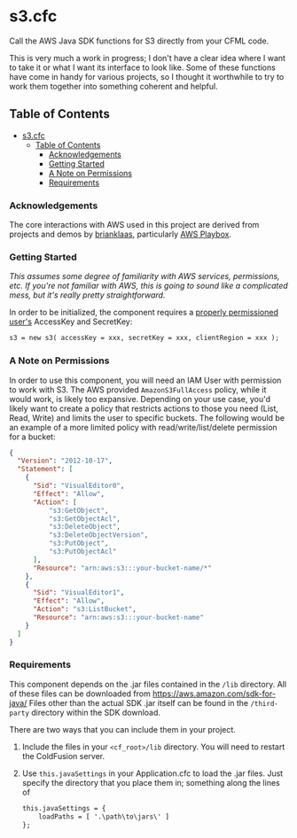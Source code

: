 # s3.cfc
Call the AWS Java SDK functions for S3 directly from your CFML code.

This is very much a work in progress; I don't have a clear idea where I want to take it or what I want its interface to look like. Some of these functions have come in handy for various projects, so I thought it worthwhile to try to work them together into something coherent and helpful.

## Table of Contents

- [s3.cfc](#s3cfc)
  - [Table of Contents](#table-of-contents)
    - [Acknowledgements](#acknowledgements)
    - [Getting Started](#getting-started)
    - [A Note on Permissions](#a-note-on-permissions)
    - [Requirements](#requirements)

### Acknowledgements

The core interactions with AWS used in this project are derived from projects and demos by [brianklaas](https://github.com/brianklaas), particularly [AWS Playbox](https://github.com/brianklaas/awsPlaybox).

### Getting Started
*This assumes some degree of familiarity with AWS services, permissions, etc. If you're not familiar with AWS, this is going to sound like a complicated mess, but it's really pretty straightforward.*

In order to be initialized, the component requires a [properly permissioned user's](#a-note-on-permissions) AccessKey and SecretKey:

```cfc
s3 = new s3( accessKey = xxx, secretKey = xxx, clientRegion = xxx );
```

### A Note on Permissions

In order to use this component, you will need an IAM User with permission to work with S3. The AWS provided `AmazonS3FullAccess` policy, while it would work, is likely too expansive. Depending on your use case, you'd likely want to create a policy that restricts actions to those you need (List, Read, Write) and limits the user to specific buckets. The following would be an example of a more limited policy with read/write/list/delete permission for a bucket:

```json
{
  "Version": "2012-10-17",
  "Statement": [
    {
      "Sid": "VisualEditor0",
      "Effect": "Allow",
      "Action": [
          "s3:GetObject",
          "s3:GetObjectAcl",
          "s3:DeleteObject",
          "s3:DeleteObjectVersion",
          "s3:PutObject",
          "s3:PutObjectAcl"
      ],
      "Resource": "arn:aws:s3:::your-bucket-name/*"
    },
    {
      "Sid": "VisualEditor1",
      "Effect": "Allow",
      "Action": "s3:ListBucket",
      "Resource": "arn:aws:s3:::your-bucket-name"
    }
  ]
}
```

### Requirements

This component depends on the .jar files contained in the `/lib` directory. All of these files can be downloaded from https://aws.amazon.com/sdk-for-java/ Files other than the actual SDK .jar itself can be found in the `/third-party` directory within the SDK download.

There are two ways that you can include them in your project.

1. Include the files in your `<cf_root>/lib` directory. You will need to restart the ColdFusion server.
2. Use `this.javaSettings` in your Application.cfc to load the .jar files. Just specify the directory that you place them in; something along the lines of

	```cfc
  	this.javaSettings = {
    	loadPaths = [ '.\path\to\jars\' ]
  	};
	```